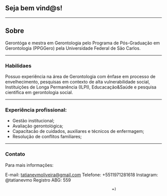 

## Seja bem vind@s!



______________________________________________________________________________________________________________________________
## Sobre 

Gerontóga e mestra em Gerontologia pelo Programa de Pós-Graduação em Gerontologia (PPGGero) pela Universidade Federal de São Carlos.
______________________________________________________________________________________________________________________________


### Habilidaes

Possuo experiência na área de Gerontologia com ênfase em processo de envelhecimento, pesquisas em contexto de alta vulnerabilidade social, Instituições de Longa Permanência (ILPI), Educacação&Saúde e pesquisa científica em  gerontologia social. 
______________________________________________________________________________________________________________________________


### Experiência profissional:

- Gestão institucional;
- Avaliação gerontológica;
- Capacitacão de cuidados, auxiliares e técnicos de enfermagem;
- Resolução de conflitos familiares; 


______________________________________________________________________________________________________________________________



### Contato

Para mais informações: 

E-mail:  tatianevmoliveira@gmail.com
Telefone: +5511971281618
Instagram: @tatianevmo
Registro ABG: 559
  
  
                                                    =)
